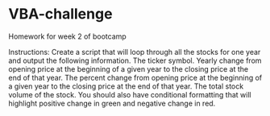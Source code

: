 # VBA-challenge
Homework for week 2 of bootcamp

Instructions:
  Create a script that will loop through all the stocks for one year and output the following information.
    The ticker symbol.
    Yearly change from opening price at the beginning of a given year to the closing price at the end of that year.
    The percent change from opening price at the beginning of a given year to the closing price at the end of that year.
    The total stock volume of the stock.
  You should also have conditional formatting that will highlight positive change in green and negative change in red.
